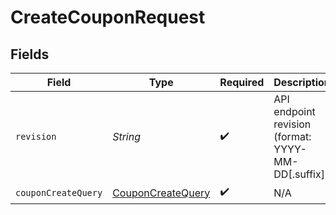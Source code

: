 # CreateCouponRequest


## Fields

| Field                                                             | Type                                                              | Required                                                          | Description                                                       |
| ----------------------------------------------------------------- | ----------------------------------------------------------------- | ----------------------------------------------------------------- | ----------------------------------------------------------------- |
| `revision`                                                        | *String*                                                          | :heavy_check_mark:                                                | API endpoint revision (format: YYYY-MM-DD[.suffix])               |
| `couponCreateQuery`                                               | [CouponCreateQuery](../../models/components/CouponCreateQuery.md) | :heavy_check_mark:                                                | N/A                                                               |